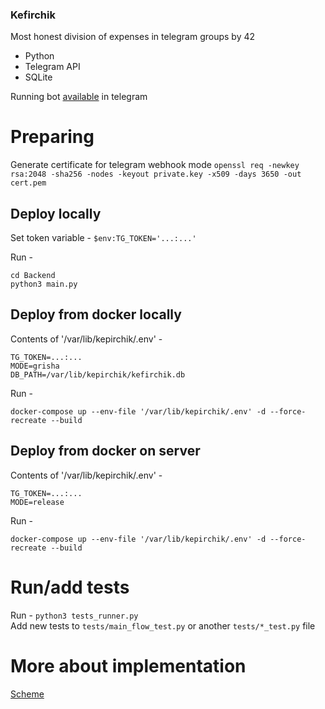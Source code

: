 ### Kefirchik
Most honest division of expenses in telegram groups
by 42

* Python
* Telegram API
* SQLite

Running bot [available](https://t.me/kefirchik42_bot) in telegram

# Preparing
Generate certificate for telegram webhook mode
`openssl req -newkey rsa:2048 -sha256 -nodes -keyout private.key -x509 -days 3650 -out cert.pem`

## Deploy locally
Set token variable -
`$env:TG_TOKEN='...:...'`

Run -
```console
cd Backend
python3 main.py
```

## Deploy from docker locally
Contents of '/var/lib/kepirchik/.env' -
```console
TG_TOKEN=...:...
MODE=grisha
DB_PATH=/var/lib/kepirchik/kefirchik.db
```

Run -
```console
docker-compose up --env-file '/var/lib/kepirchik/.env' -d --force-recreate --build
```

## Deploy from docker on server
Contents of '/var/lib/kepirchik/.env' -
```console
TG_TOKEN=...:...
MODE=release
```

Run -
```console
docker-compose up --env-file '/var/lib/kepirchik/.env' -d --force-recreate --build
```

# Run/add tests
Run - `python3 tests_runner.py` \
Add new tests to `tests/main_flow_test.py` or another `tests/*_test.py` file

# More about implementation
[Scheme](./Assets/DEV.md)
